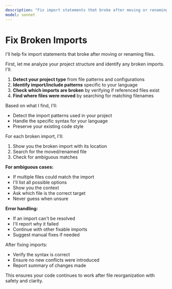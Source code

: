 ```yaml
---
description: "Fix import statements that broke after moving or renaming files"
model: sonnet
---
```

# Fix Broken Imports

I'll help fix import statements that broke after moving or renaming files.

First, let me analyze your project structure and identify any broken imports. I'll:

1. **Detect your project type** from file patterns and configurations
2. **Identify import/include patterns** specific to your language
3. **Check which imports are broken** by verifying if referenced files exist
4. **Find where files were moved** by searching for matching filenames

Based on what I find, I'll:

- Detect the import patterns used in your project
- Handle the specific syntax for your language
- Preserve your existing code style

For each broken import, I'll:

1. Show you the broken import with its location
2. Search for the moved/renamed file
3. Check for ambiguous matches

**For ambiguous cases:**

- If multiple files could match the import
- I'll list all possible options
- Show you the context
- Ask which file is the correct target
- Never guess when unsure

**Error handling:**
- If an import can't be resolved
- I'll report why it failed
- Continue with other fixable imports
- Suggest manual fixes if needed

After fixing imports:
- Verify the syntax is correct
- Ensure no new conflicts were introduced
- Report summary of changes made

This ensures your code continues to work after file reorganization with safety and clarity.